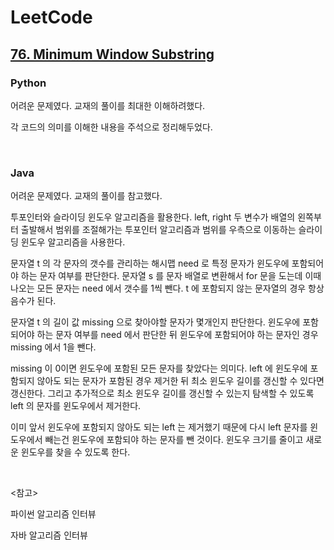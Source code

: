 # LeetCode

## [76. Minimum Window Substring](https://leetcode.com/problems/minimum-window-substring/)

### Python

어려운 문제였다. 교재의 풀이를 최대한 이해하려했다.

각 코드의 의미를 이해한 내용을 주석으로 정리해두었다.

<br>

### Java

어려운 문제였다. 교재의 풀이를 참고했다.

투포인터와 슬라이딩 윈도우 알고리즘을 활용한다. left, right 두 변수가 배열의 왼쪽부터 출발해서 범위를 조절해가는 투포인터 알고리즘과 범위를 우측으로 이동하는 슬라이딩 윈도우 알고리즘을 사용한다.

문자열 t 의 각 문자의 갯수를 관리하는 해시맵 need 로 특정 문자가 윈도우에 포함되어야 하는 문자 여부를 판단한다. 문자열 s 를 문자 배열로 변환해서 for 문을 도는데 이때 나오는 모든 문자는 need 에서 갯수를 1씩 뺀다. t 에 포함되지 않는 문자열의 경우 항상 음수가 된다.

문자열 t 의 길이 값 missing 으로 찾아야할 문자가 몇개인지 판단한다. 윈도우에 포함되어야 하는 문자 여부를 need 에서 판단한 뒤 윈도우에 포함되어야 하는 문자인 경우 missing 에서 1을 뺀다.

missing 이 0이면 윈도우에 포함된 모든 문자를 찾았다는 의미다. left 에 윈도우에 포함되지 않아도 되는 문자가 포함된 경우 제거한 뒤 최소 윈도우 길이를 갱신할 수 있다면 갱신한다. 그리고 추가적으로 최소 윈도우 길이를 갱신할 수 있는지 탐색할 수 있도록 left 의 문자를 윈도우에서 제거한다.

이미 앞서 윈도우에 포함되지 않아도 되는 left 는 제거했기 때문에 다시 left 문자를 윈도우에서 빼는건 윈도우에 포함되야 하는 문자를 뺀 것이다. 윈도우 크기를 줄이고 새로운 윈도우를 찾을 수 있도록 한다.

<br>

<참고>

파이썬 알고리즘 인터뷰

자바 알고리즘 인터뷰

